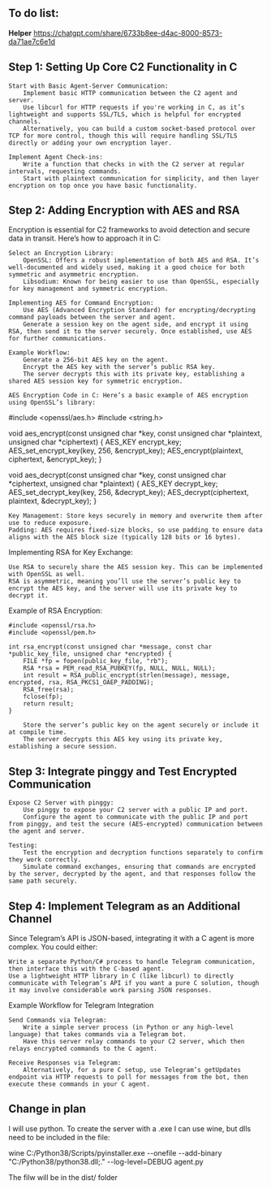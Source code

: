 ## To do list:

**Helper**
https://chatgpt.com/share/6733b8ee-d4ac-8000-8573-da71ae7c6e1d

## Step 1: Setting Up Core C2 Functionality in C

    Start with Basic Agent-Server Communication:
        Implement basic HTTP communication between the C2 agent and server.
        Use libcurl for HTTP requests if you're working in C, as it’s lightweight and supports SSL/TLS, which is helpful for encrypted channels.
        Alternatively, you can build a custom socket-based protocol over TCP for more control, though this will require handling SSL/TLS directly or adding your own encryption layer.

    Implement Agent Check-ins:
        Write a function that checks in with the C2 server at regular intervals, requesting commands.
        Start with plaintext communication for simplicity, and then layer encryption on top once you have basic functionality.

## Step 2: Adding Encryption with AES and RSA

Encryption is essential for C2 frameworks to avoid detection and secure data in transit. Here’s how to approach it in C:

    Select an Encryption Library:
        OpenSSL: Offers a robust implementation of both AES and RSA. It’s well-documented and widely used, making it a good choice for both symmetric and asymmetric encryption.
        Libsodium: Known for being easier to use than OpenSSL, especially for key management and symmetric encryption.

    Implementing AES for Command Encryption:
        Use AES (Advanced Encryption Standard) for encrypting/decrypting command payloads between the server and agent.
        Generate a session key on the agent side, and encrypt it using RSA, then send it to the server securely. Once established, use AES for further communications.

    Example Workflow:
        Generate a 256-bit AES key on the agent.
        Encrypt the AES key with the server’s public RSA key.
        The server decrypts this with its private key, establishing a shared AES session key for symmetric encryption.

    AES Encryption Code in C: Here’s a basic example of AES encryption using OpenSSL’s library:

#include <openssl/aes.h>
#include <string.h>

void aes_encrypt(const unsigned char *key, const unsigned char *plaintext, unsigned char *ciphertext) {
    AES_KEY encrypt_key;
    AES_set_encrypt_key(key, 256, &encrypt_key);
    AES_encrypt(plaintext, ciphertext, &encrypt_key);
}

void aes_decrypt(const unsigned char *key, const unsigned char *ciphertext, unsigned char *plaintext) {
    AES_KEY decrypt_key;
    AES_set_decrypt_key(key, 256, &decrypt_key);
    AES_decrypt(ciphertext, plaintext, &decrypt_key);
}

    Key Management: Store keys securely in memory and overwrite them after use to reduce exposure.
    Padding: AES requires fixed-size blocks, so use padding to ensure data aligns with the AES block size (typically 128 bits or 16 bytes).

Implementing RSA for Key Exchange:

    Use RSA to securely share the AES session key. This can be implemented with OpenSSL as well.
    RSA is asymmetric, meaning you’ll use the server’s public key to encrypt the AES key, and the server will use its private key to decrypt it.

Example of RSA Encryption:

    #include <openssl/rsa.h>
    #include <openssl/pem.h>

    int rsa_encrypt(const unsigned char *message, const char *public_key_file, unsigned char *encrypted) {
        FILE *fp = fopen(public_key_file, "rb");
        RSA *rsa = PEM_read_RSA_PUBKEY(fp, NULL, NULL, NULL);
        int result = RSA_public_encrypt(strlen(message), message, encrypted, rsa, RSA_PKCS1_OAEP_PADDING);
        RSA_free(rsa);
        fclose(fp);
        return result;
    }

        Store the server’s public key on the agent securely or include it at compile time.
        The server decrypts this AES key using its private key, establishing a secure session.

## Step 3: Integrate pinggy and Test Encrypted Communication

    Expose C2 Server with pinggy:
        Use pinggy to expose your C2 server with a public IP and port.
        Configure the agent to communicate with the public IP and port from pinggy, and test the secure (AES-encrypted) communication between the agent and server.

    Testing:
        Test the encryption and decryption functions separately to confirm they work correctly.
        Simulate command exchanges, ensuring that commands are encrypted by the server, decrypted by the agent, and that responses follow the same path securely.

## Step 4: Implement Telegram as an Additional Channel

Since Telegram’s API is JSON-based, integrating it with a C agent is more complex. You could either:

    Write a separate Python/C# process to handle Telegram communication, then interface this with the C-based agent.
    Use a lightweight HTTP library in C (like libcurl) to directly communicate with Telegram’s API if you want a pure C solution, though it may involve considerable work parsing JSON responses.

Example Workflow for Telegram Integration

    Send Commands via Telegram:
        Write a simple server process (in Python or any high-level language) that takes commands via a Telegram bot.
        Have this server relay commands to your C2 server, which then relays encrypted commands to the C agent.

    Receive Responses via Telegram:
        Alternatively, for a pure C setup, use Telegram’s getUpdates endpoint via HTTP requests to poll for messages from the bot, then execute these commands in your C agent.



## Change in plan

I will use python. To create the server with a .exe I can use wine, but dlls need to be included in the file:

wine C:/Python38/Scripts/pyinstaller.exe --onefile --add-binary "C:/Python38/python38.dll;." --log-level=DEBUG agent.py

The filw will be in the dist/ folder